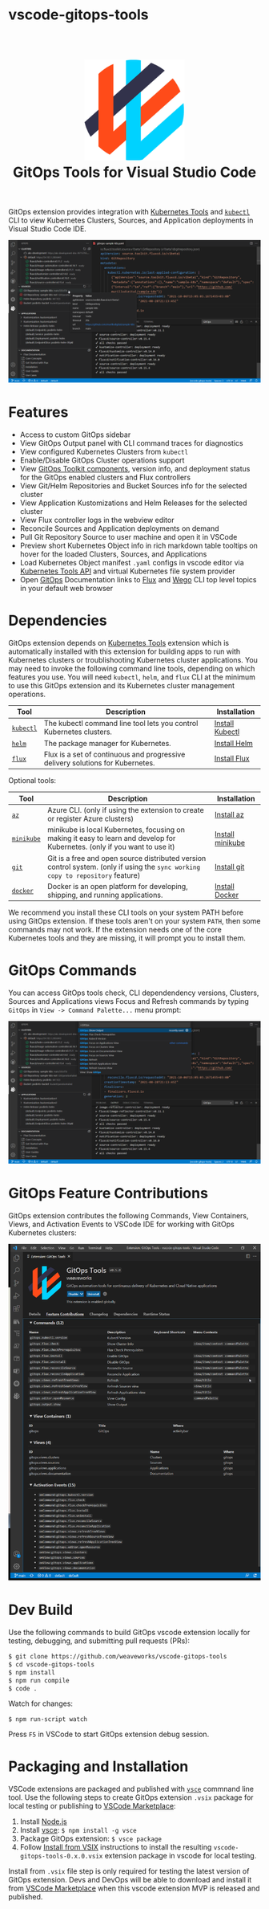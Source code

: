 # vscode-gitops-tools

<h1 align="center">
  <br />
    <img src="resources/icons/gitops-logo.png" alt="GitOps" width="200" />
  <br />
  GitOps Tools for Visual Studio Code
  <br />
  <br />
</h1>

GitOps extension provides integration with [Kubernetes Tools](https://marketplace.visualstudio.com/items?itemName=ms-kubernetes-tools.vscode-kubernetes-tools) and [`kubectl`](https://kubernetes.io/docs/reference/kubectl/overview/) CLI to view Kubernetes Clusters, Sources, and Application deployments in Visual Studio Code IDE.

![VSCode GitOps Tools](docs/images/vscode-gitops-tools.png)

# Features

- Access to custom GitOps sidebar
- View GitOps Output panel with CLI command traces for diagnostics
- View configured Kubernetes Clusters from `kubectl`
- Enable/Disable GitOps Cluster operations support
- View [GitOps Toolkit components](https://fluxcd.io/docs/components/), version info, and deployment status for the GitOps enabled clusters and Flux controllers
- View Git/Helm Repositories and Bucket Sources info for the selected cluster
- View Application Kustomizations and Helm Releases for the selected cluster
- View Flux controller logs in the webview editor
- Reconcile Sources and Application deployments on demand
- Pull Git Repository Source to user machine and open it in VSCode
- Preview short Kubernetes Object info in rich markdown table tooltips on hover for the loaded Clusters, Sources, and Applications
- Load Kubernetes Object manifest `.yaml` configs in vscode editor via [Kubernetes Tools API](https://github.com/Azure/vscode-kubernetes-tools-api) and virtual Kubernetes file system provider
- Open [GitOps](https://www.weave.works/technologies/gitops/) Documentation links to [Flux](https://fluxcd.io/) and [Wego](https://www.weave.works/product/gitops-core/) CLI top level topics in your default web browser

# Dependencies

GitOps extension depends on [Kubernetes Tools](https://marketplace.visualstudio.com/items?itemName=ms-kubernetes-tools.vscode-kubernetes-tools) extension which is automatically installed with this extension for building apps to run with Kubernetes clusters or troublishooting Kubernetes cluster applications. You may need to invoke the following command line tools, depending on which features you use. You will need `kubectl`, `helm`, and `flux` CLI at the minimum to use this GitOps extension and its Kubernetes cluster management operations.

Tool | Description | Installation
--- | --- | ---
[`kubectl`](https://kubernetes.io/docs/reference/kubectl/overview/) | The kubectl command line tool lets you control Kubernetes clusters.  | [Install Kubectl](https://kubectl.docs.kubernetes.io/installation/kubectl/)
[`helm`](https://helm.sh) | The package manager for Kubernetes. | [Install Helm](https://helm.sh/docs/intro/install/)
[`flux`](https://fluxcd.io) | Flux is a set of continuous and progressive delivery solutions for Kubernetes. | [Install Flux](https://fluxcd.io/docs/installation/)

Optional tools:

Tool | Description | Installation
--- | --- | ---
[`az`](https://docs.microsoft.com/en-us/cli/azure/) | Azure CLI. (only if using the extension to create or register Azure clusters) | [Install az](https://docs.microsoft.com/en-us/cli/azure/install-azure-cli)
[`minikube`](https://minikube.sigs.k8s.io/docs/) | minikube is local Kubernetes, focusing on making it easy to learn and develop for Kubernetes. (only if you want to use it) | [Install minikube](https://minikube.sigs.k8s.io/docs/start/)
[`git`](https://git-scm.com) | Git is a free and open source distributed version control system. (only if using the `sync working copy to repository` feature) | [Install git](https://git-scm.com/downloads)
[`docker`](https://www.docker.com) | Docker is an open platform for developing, shipping, and running applications. | [Install Docker](https://docs.docker.com/get-docker/)


We recommend you install these CLI tools on your system PATH before using GitOps extension. If these tools aren't on your system `PATH`, then some commands may not work. If the extension needs one of the core Kubernetes tools and they are missing, it will prompt you to install them.

# GitOps Commands

You can access GitOps tools check, CLI dependendency versions, Clusters, Sources and Applications views Focus and Refresh commands by typing `GitOps` in `View -> Command Palette...` menu prompt:

![VSCode GitOps Commands](docs/images/vscode-gitops-commands.png)

# GitOps Feature Contributions

GitOps extension contributes the following Commands, View Containers, Views, and Activation Events to VSCode IDE for working with GitOps Kubernetes clusters:

![VSCode GitOps Features](docs/images/vscode-gitops-features.png)

# Dev Build

Use the following commands to build GitOps vscode extension locally for testing, debugging, and submitting pull requests (PRs):

```
$ git clone https://github.com/weaveworks/vscode-gitops-tools
$ cd vscode-gitops-tools
$ npm install
$ npm run compile
$ code .
```

Watch for changes:

```
$ npm run-script watch
```

Press `F5` in VSCode to start GitOps extension debug session.

# Packaging and Installation

VSCode extensions are packaged and published with [`vsce`](https://code.visualstudio.com/api/working-with-extensions/publishing-extension) commnand line tool. Use the following steps to create GitOps extension `.vsix` package for local testing or publishing to [VSCode Marketplace](https://marketplace.visualstudio.com/vscode):

1. Install [Node.js](https://nodejs.org)
2. Install [vsce](https://github.com/microsoft/vscode-vsce): ```$ npm install -g vsce```
3. Package GitOps extension: ```$ vsce package```
4. Follow [Install from VSIX](https://code.visualstudio.com/docs/editor/extension-marketplace#_install-from-a-vsix) instructions to install the resulting `vscode-gitops-tools-0.x.0.vsix` extension package in vscode for local testing.

Install from `.vsix` file step is only required for testing the latest version of GitOps extension. Devs and DevOps will be able to download and install it from [VSCode Marketplace](https://marketplace.visualstudio.com/search?term=gitops&target=VSCode) when this vscode extension MVP is released and published.
